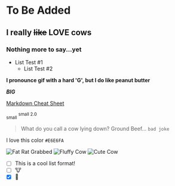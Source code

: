 # To Be Added
## I really ~~like~~ LOVE cows
### Nothing more to say...yet
* List Test #1
  * List Test #2
  
**I pronounce gif with a hard 'G', but I __do__ like peanut butter**

***BIG***

[Markdown Cheat Sheet](https://docs.github.com/en/get-started/writing-on-github/getting-started-with-writing-and-formatting-on-github/basic-writing-and-formatting-syntax)

<sub>small</sub>
<sup>small 2.0</sup>

> What do you call a cow lying down? Ground Beef...
```bad joke```

I love this color
`#E6E6FA`

![Fat Rat Grabbed](https://user-images.githubusercontent.com/39775736/215516405-59c12216-2efb-43d5-a841-5381561c8733.jpg)
![Fluffy Cow](https://user-images.githubusercontent.com/39775736/215516456-d77a28ac-d7a0-4ab6-940e-e6d12d2245b2.jpg)
![Cute Cow](https://user-images.githubusercontent.com/39775736/215516500-833d24d7-511e-4010-b9f5-b87e3885b2bb.jpg)

- [ ] This is a cool list format!
- [ ] :cow:
- [x] :cow2:

